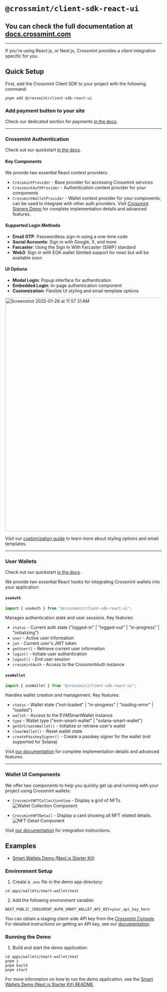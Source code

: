 # `@crossmint/client-sdk-react-ui`

## You can check the full documentation at [docs.crossmint.com](https://docs.crossmint.com/)

---

If you're using React.js, or Next.js, Crossmint provides a client integration specific for you.

## Quick Setup

First, add the Crossmint Client SDK to your project with the following command:

```shell
pnpm add @crossmint/client-sdk-react-ui
```

### Add payment button to your site

Check our dedicated section for payments [in the docs](https://docs.crossmint.com/docs/integration-guide).

---

### Crossmint Authentication

Check out our quickstart [in the docs](https://docs.crossmint.com/authentication/quickstart).

#### Key Components
We provide two essential React context providers:

- `CrossmintProvider` - Base provider for accessing Crossmint services
- `CrossmintAuthProvider` - Authentication context provider for your components
- `CrossmintWalletProvider` - Wallet context provider for your components, can be used to integrate with other auth providers. Visit [Crossmint Signers Demo](https://crossmint-signers-demo.vercel.app/examples/dynamic) for complete implementation details and advanced features.

#### Supported Login Methods
- **Email OTP**: Passwordless sign-in using a one-time code
- **Social Accounts**: Sign in with Google, X, and more
- **Farcaster**: Using the Sign In With Farcaster (SIWF) standard
- **Web3**: Sign in with EOA wallet (limited support for now) but will be available soon

#### UI Options
- **Modal Login**: Popup interface for authentication
- **Embedded Login**: In-page authentication component
- **Customization**: Flexible UI styling and email template options

<img width="749" alt="Screenshot 2025-01-26 at 11 57 31 AM" src="https://github.com/user-attachments/assets/bd18ce58-ea57-43a0-bda7-9237d77f3b40" />

Visit our [customization guide](https://docs.crossmint.com/authentication/customization) to learn more about styling options and email templates.

---

### User Wallets

Check out our quickstart [in the docs](https://docs.crossmint.com/wallets/quickstarts/EVM/non-custodial-wallets/evm-non-custodial-client-side).

We provide two essential React hooks for integrating Crossmint wallets into your application:

#### `useAuth`
```typescript
import { useAuth } from "@crossmint/client-sdk-react-ui";
```
Manages authentication state and user sessions. Key features:
- `status` - Current auth state ("logged-in" | "logged-out" | "in-progress" | "initializing")
- `user` - Active user information
- `jwt` - Current user's JWT token
- `getUser()` - Retrieve current user information
- `login()` - Initiate user authentication
- `logout()` - End user session
- `crossmintAuth` - Access to the CrossmintAuth instance

#### `useWallet`
```typescript
import { useWallet } from "@crossmint/client-sdk-react-ui";
```
Handles wallet creation and management. Key features:
- `status` - Wallet state ("not-loaded" | "in-progress" | "loading-error" | "loaded")
- `wallet` - Access to the EVMSmartWallet instance
- `type` - Wallet type ("evm-smart-wallet" | "solana-smart-wallet")
- `getOrCreateWallet()` - Initialize or retrieve user's wallet
- `clearWallet()` - Reset wallet state
- `createPasskeySigner()` - Create a passkey signer for the wallet (not supported for Solana)

Visit [our documentation](https://docs.crossmint.com/wallets/quickstarts/overview) for complete implementation details and advanced features.

---

### Wallet UI Components

We offer two components to help you quickly get up and running with your project using Crossmint wallets:

-   `CrossmintNFTCollectionView` - Display a grid of NFTs.
    ![Wallet Collection Component](https://user-images.githubusercontent.com/20989060/223705873-79197f38-4fb6-4773-98b9-82ef80f24aef.png)

-   `CrossmintNFTDetail` - Display a card showing all NFT related details.
    ![NFT Detail Component](https://user-images.githubusercontent.com/20989060/223704647-8b99ae40-6ebf-4cd6-bc20-c41c5fd13db0.png)

Visit [our documentation](https://docs.crossmint.com/wallets/advanced/wallet-ui-components) for integration instructions.

## Examples

- [Smart Wallets Demo (Next.js Starter Kit)](../../../../apps/wallets/smart-wallet/next/README.md)

### Environment Setup

1. Create a `.env` file in the demo app directory:
```shell
cd apps/wallets/smart-wallet/next
```

2. Add the following environment variable:
```shell
NEXT_PUBLIC_CROSSMINT_AUTH_SMART_WALLET_API_KEY=your_api_key_here
```

You can obtain a staging client-side API key from the [Crossmint Console](https://staging.crossmint.com/console/projects/apiKeys). For detailed instructions on getting an API key, see our [documentation](https://docs.crossmint.com/wallets/quickstarts/EVM/non-custodial-wallets/evm-non-custodial-client-side#2-get-an-api-key).

### Running the Demo

1. Build and start the demo application:
```shell
cd apps/wallets/smart-wallet/next
pnpm i
pnpm build
pnpm start
```

For more information on how to run the demo application, see the [Smart Wallets Demo (Next.js Starter Kit) README](../../../../apps/wallets/smart-wallet/next/README.md).


